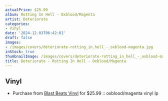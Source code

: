 ```yaml
---
actualPrice: $25.99
album: Rotting In Hell - Oxblood/Magenta
artist: Deteriorate
categories:
- Vinyl
date: '2024-12-03T06:42:01'
draft: false
images:
- /images/covers/deteriorate-rotting_in_hell_-_oxblood-magenta.jpg
inStock: true
thumbnailImage: /images/covers/deteriorate-rotting_in_hell_-_oxblood-magenta-thumb.jpg
title: Deteriorate - Rotting In Hell - Oxblood/Magenta
---
```


## Vinyl
* Purchase from [Blast Beats Vinyl](https://blastbeatsvinyl.com/products/deteriorate-rotting-in-hell-oxblood-magenta-vinyl-lp) for $25.99 :: oxblood/magenta vinyl lp
